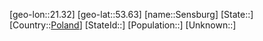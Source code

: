 ﻿---
location: [53.63,21.32]
type: City
tags:
- geo/City


SpocWebEntityId: 34202
isDeleted: false
confidential: public

---
[geo-lon::21.32]
[geo-lat::53.63]
[name::Sensburg]
[State::]
[Country::[Poland](geo/Continent/Europe/Poland.md)]
[StateId::]
[Population::]
[Unknown::]

